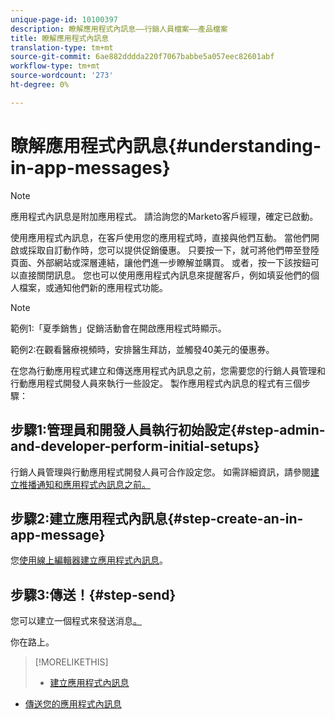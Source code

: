 ```yaml
---
unique-page-id: 10100397
description: 瞭解應用程式內訊息——行銷人員檔案——產品檔案
title: 瞭解應用程式內訊息
translation-type: tm+mt
source-git-commit: 6ae882dddda220f7067babbe5a057eec82601abf
workflow-type: tm+mt
source-wordcount: '273'
ht-degree: 0%

---
```



# 瞭解應用程式內訊息{#understanding-in-app-messages}

>[!NOTE]
>
>應用程式內訊息是附加應用程式。 請洽詢您的Marketo客戶經理，確定已啟動。

使用應用程式內訊息，在客戶使用您的應用程式時，直接與他們互動。 當他們開啟或採取自訂動作時，您可以提供促銷優惠。 只要按一下，就可將他們帶至登陸頁面、外部網站或深層連結，讓他們進一步瞭解並購買。 或者，按一下該按鈕可以直接關閉訊息。  您也可以使用應用程式內訊息來提醒客戶，例如填妥他們的個人檔案，或通知他們新的應用程式功能。

>[!NOTE]
>
>範例1:「夏季銷售」促銷活動會在開啟應用程式時顯示。
>
>範例2:在觀看醫療視頻時，安排醫生拜訪，並觸發40美元的優惠券。

在您為行動應用程式建立和傳送應用程式內訊息之前，您需要您的行銷人員管理和行動應用程式開發人員來執行一些設定。  製作應用程式內訊息的程式有三個步驟：

## 步驟1:管理員和開發人員執行初始設定{#step-admin-and-developer-perform-initial-setups}

行銷人員管理與行動應用程式開發人員可合作設定您。 如需詳細資訊，請參閱[建立推播通知和應用程式內訊息之前。](/help/marketo/product-docs/mobile-marketing/admin/before-you-create-push-notifications-and-in-app-messages.md)

## 步驟2:建立應用程式內訊息{#step-create-an-in-app-message}

您[使用線上編輯器建立應用程式內訊息](https://docs.marketo.com/display/docs/create+an+in-app+message)。

## 步驟3:傳送！{#step-send}

您可以建立一個程式來發送消息[。](https://docs.marketo.com/display/docs/send+your+in-app+message)

你在路上。

>[!MORELIKETHIS]
>
>* [建立應用程式內訊息](https://docs.marketo.com/display/docs/create+an+in-app+message)
   >
   >
* [傳送您的應用程式內訊息](https://docs.marketo.com/display/docs/send+your+in-app+message)

